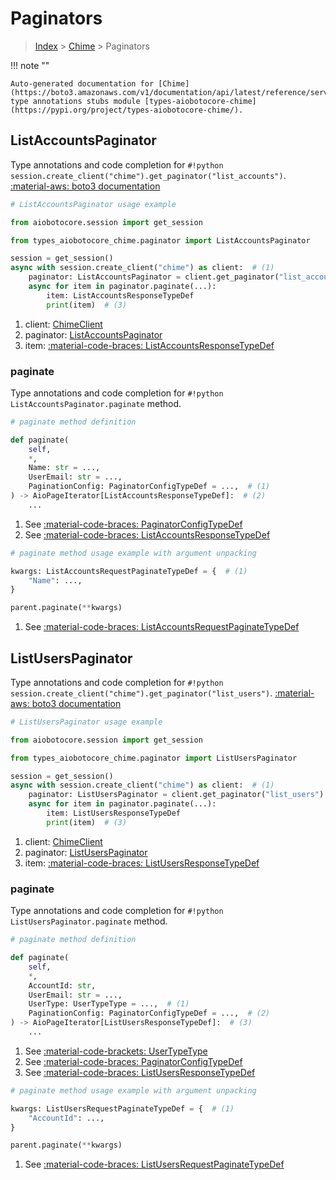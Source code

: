 # Paginators

> [Index](../README.md) > [Chime](./README.md) > Paginators

!!! note ""

    Auto-generated documentation for [Chime](https://boto3.amazonaws.com/v1/documentation/api/latest/reference/services/chime.html#chime)
    type annotations stubs module [types-aiobotocore-chime](https://pypi.org/project/types-aiobotocore-chime/).

## ListAccountsPaginator

Type annotations and code completion for `#!python session.create_client("chime").get_paginator("list_accounts")`.
[:material-aws: boto3 documentation](https://boto3.amazonaws.com/v1/documentation/api/latest/reference/services/chime/paginator/ListAccounts.html#Chime.Paginator.ListAccounts)

```python
# ListAccountsPaginator usage example

from aiobotocore.session import get_session

from types_aiobotocore_chime.paginator import ListAccountsPaginator

session = get_session()
async with session.create_client("chime") as client:  # (1)
    paginator: ListAccountsPaginator = client.get_paginator("list_accounts")  # (2)
    async for item in paginator.paginate(...):
        item: ListAccountsResponseTypeDef
        print(item)  # (3)
```

1. client: [ChimeClient](./client.md)
2. paginator: [ListAccountsPaginator](./paginators.md#listaccountspaginator)
3. item: [:material-code-braces: ListAccountsResponseTypeDef](./type_defs.md#listaccountsresponsetypedef) 


### paginate

Type annotations and code completion for `#!python ListAccountsPaginator.paginate` method.

```python
# paginate method definition

def paginate(
    self,
    *,
    Name: str = ...,
    UserEmail: str = ...,
    PaginationConfig: PaginatorConfigTypeDef = ...,  # (1)
) -> AioPageIterator[ListAccountsResponseTypeDef]:  # (2)
    ...
```

1. See [:material-code-braces: PaginatorConfigTypeDef](./type_defs.md#paginatorconfigtypedef) 
2. See [:material-code-braces: ListAccountsResponseTypeDef](./type_defs.md#listaccountsresponsetypedef) 


```python
# paginate method usage example with argument unpacking

kwargs: ListAccountsRequestPaginateTypeDef = {  # (1)
    "Name": ...,
}

parent.paginate(**kwargs)
```

1. See [:material-code-braces: ListAccountsRequestPaginateTypeDef](./type_defs.md#listaccountsrequestpaginatetypedef) 
## ListUsersPaginator

Type annotations and code completion for `#!python session.create_client("chime").get_paginator("list_users")`.
[:material-aws: boto3 documentation](https://boto3.amazonaws.com/v1/documentation/api/latest/reference/services/chime/paginator/ListUsers.html#Chime.Paginator.ListUsers)

```python
# ListUsersPaginator usage example

from aiobotocore.session import get_session

from types_aiobotocore_chime.paginator import ListUsersPaginator

session = get_session()
async with session.create_client("chime") as client:  # (1)
    paginator: ListUsersPaginator = client.get_paginator("list_users")  # (2)
    async for item in paginator.paginate(...):
        item: ListUsersResponseTypeDef
        print(item)  # (3)
```

1. client: [ChimeClient](./client.md)
2. paginator: [ListUsersPaginator](./paginators.md#listuserspaginator)
3. item: [:material-code-braces: ListUsersResponseTypeDef](./type_defs.md#listusersresponsetypedef) 


### paginate

Type annotations and code completion for `#!python ListUsersPaginator.paginate` method.

```python
# paginate method definition

def paginate(
    self,
    *,
    AccountId: str,
    UserEmail: str = ...,
    UserType: UserTypeType = ...,  # (1)
    PaginationConfig: PaginatorConfigTypeDef = ...,  # (2)
) -> AioPageIterator[ListUsersResponseTypeDef]:  # (3)
    ...
```

1. See [:material-code-brackets: UserTypeType](./literals.md#usertypetype) 
2. See [:material-code-braces: PaginatorConfigTypeDef](./type_defs.md#paginatorconfigtypedef) 
3. See [:material-code-braces: ListUsersResponseTypeDef](./type_defs.md#listusersresponsetypedef) 


```python
# paginate method usage example with argument unpacking

kwargs: ListUsersRequestPaginateTypeDef = {  # (1)
    "AccountId": ...,
}

parent.paginate(**kwargs)
```

1. See [:material-code-braces: ListUsersRequestPaginateTypeDef](./type_defs.md#listusersrequestpaginatetypedef) 

